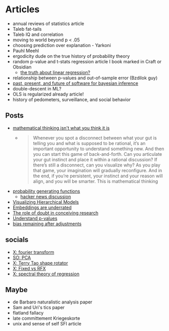 # Articles

- annual reviews of statistics article
- Taleb fat-tails
- Taleb IQ and correlation
- moving to world beyond p < .05
- choosing prediction over explanation - Yarkoni
- Pauhl Meehl
- ergodicity dude on the true history of probability theory
- random p-value and t-stats regression article I book marked in Craft or Obsidian
  - [the truth about linear regression?](https://www.stat.cmu.edu/~cshalizi/TALR/)
- relationship between p-values and out-of-sample error (Bzdilok guy)
- [past, present, and future of software for bayesian inference](http://www.stat.columbia.edu/~gelman/research/published/Bayesian_software_review-8.pdf)
- double-descent in ML?
- OLS is regularized already article!
- history of pedometers, surveillance, and social behavior


## Posts
- [mathematical thinking isn't what you think it is](https://www.quantamagazine.org/mathematical-thinking-isnt-what-you-think-it-is-20241118/)
  - > Whenever you spot a disconnect between what your gut is telling you and what is supposed to be rational, it’s an important opportunity to understand something new. And then you can start this game of back-and-forth. Can you articulate your gut instinct and place it within a rational discussion? If there’s still a disconnect, can you visualize why? As you play that game, your imagination will gradually reconfigure. And in the end, if you’re persistent, your instinct and your reason will align, and you will be smarter. This is mathematical thinking
- [probability generating functions](https://entropicthoughts.com/probability-generating-functions)
  - [hacker news discussion](https://news.ycombinator.com/item?id=42004976)
- [Visualizing Hierarchical Models](http://mfviz.com/hierarchical-models/)
- [Embeddings are underrated](https://technicalwriting.dev/data/embeddings.html)
- [The role of doubt in conceiving research](https://statmodeling.stat.columbia.edu/2023/07/06/the-role-of-doubt-in-conceiving-research-the-capacity-to-be-upset-to-recognize-anomalies-for-what-they-are-and-to-track-them-down-and-figure-out-what-in-our-understanding-is-lacking/)
- [Understand p-values](https://statmodeling.stat.columbia.edu/2024/12/02/understanding-p-values-different-interpretations-can-be-thought-of-not-as-different-philosophies-but-as-different-forms-of-averaging/) 
- [bias remaining after adjustments](https://statmodeling.stat.columbia.edu/2024/12/10/bias-remaining-after-adjusting-for-pre-treatment-variables-also-the-challenges-of-learning-through-experimentation/)

## socials
- [X: fourier transform](https://x.com/abakcus/status/1847848700497813729?s=12)
- [SO: PCA](https://stats.stackexchange.com/questions/2691/making-sense-of-principal-component-analysis-eigenvectors-eigenvalues)
- [X: Terry Tao shape rotator](https://x.com/pdhsu/status/1855788485099364453?s=12)
- [X: Fixed vs RFX](https://x.com/selcukorkmaz/status/1861106698716336470?s=12)
- [X: spectral theory of regression](https://x.com/RylanSchaeffer/status/1845898404326428895)

## Maybe
- de Barbaro naturalistic analysis paper
- Sam and Uri's tics paper
- flatland fallacy
- late committement Kriegeskorte
- unix and sense of self SFI article